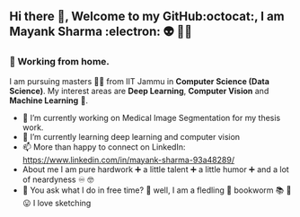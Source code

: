 

## Hi there 👋, Welcome to my GitHub:octocat:, I am Mayank Sharma :electron: :alien: :mage_man:
### :house_with_garden: Working from home.

I am pursuing masters :man_student: from IIT Jammu in **Computer Science (Data Science)**. My interest areas are __Deep Learning__, **Computer Vision** and __Machine Learning__ :robot:. 

- 🔭 I’m currently working on Medical Image Segmentation for my thesis work.
- 🌱 I’m currently learning deep learning and computer vision
- 📫 More than happy to connect on LinkedIn: https://www.linkedin.com/in/mayank-sharma-93a48289/
- About me  I am pure hardwork :heavy_plus_sign: a little talent :heavy_plus_sign: a little humor :heavy_plus_sign: and a lot of neardyness :infinity: :nerd_face:
- :ear_with_hearing_aid: You ask what I do in free time? :thinking: well, I am a fledling :hatched_chick: bookworm :books:	:bug: :stuck_out_tongue: I love sketching 
<!--
- :ear_with_hearing_aid: I heard you ask, what qualities do I have? Sorry to upset you :thinking: Multitasking :octopus: avid learner :frog:
- 👯 I’m looking to collaborate on ...
- 🤔 I’m looking for help with ...
- 💬 Ask me about ...
- 😄 Pronouns: ...
- ⚡ Fun fact: ...
-->

